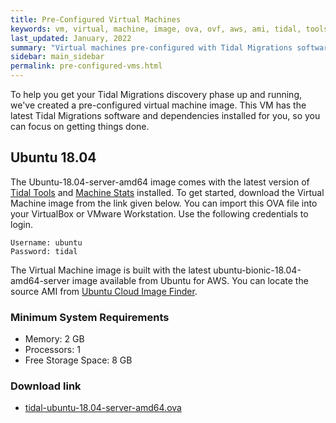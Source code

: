 ```yaml
---
title: Pre-Configured Virtual Machines
keywords: vm, virtual, machine, image, ova, ovf, aws, ami, tidal, tools
last_updated: January, 2022
summary: "Virtual machines pre-configured with Tidal Migrations software"
sidebar: main_sidebar
permalink: pre-configured-vms.html
---
```


To help you get your Tidal Migrations discovery phase up and running, we've created a pre-configured virtual machine image. This VM has the latest Tidal Migrations software and dependencies installed for you, so you can focus on getting things done.

## Ubuntu 18.04

The Ubuntu-18.04-server-amd64 image comes with the latest version of [Tidal Tools](https://tidalmigrations.com/tidal-tools/) and [Machine Stats](https://pypi.org/project/machine-stats/) installed. To get started, download the Virtual Machine image from the link given below. You can import this OVA file into your VirtualBox or VMware Workstation. Use the following credentials to login.

```
Username: ubuntu
Password: tidal
```

The Virtual Machine image is built with the latest ubuntu-bionic-18.04-amd64-server image available from Ubuntu for AWS. You can locate the source AMI from [Ubuntu Cloud Image Finder](https://cloud-images.ubuntu.com/locator/).

### Minimum System Requirements

- Memory: 2 GB
- Processors: 1
- Free Storage Space: 8 GB

### Download link

- [tidal-ubuntu-18.04-server-amd64.ova](https://d2ny8m13pxxvfx.cloudfront.net/tidal-ubuntu-18.04-server-amd64.ova)
